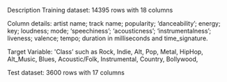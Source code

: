 Description
Training dataset: 14395 rows with 18 columns

Column details: artist name; track name; popularity; ‘danceability’; energy; key; loudness; mode; ‘speechiness’; ‘acousticness’; ‘instrumentalness’; liveness; valence; tempo; duration in milliseconds and time_signature.

Target Variable: 'Class’ such as Rock, Indie, Alt, Pop, Metal, HipHop, Alt_Music, Blues, Acoustic/Folk, Instrumental, Country, Bollywood,

Test dataset: 3600 rows with 17 columns
